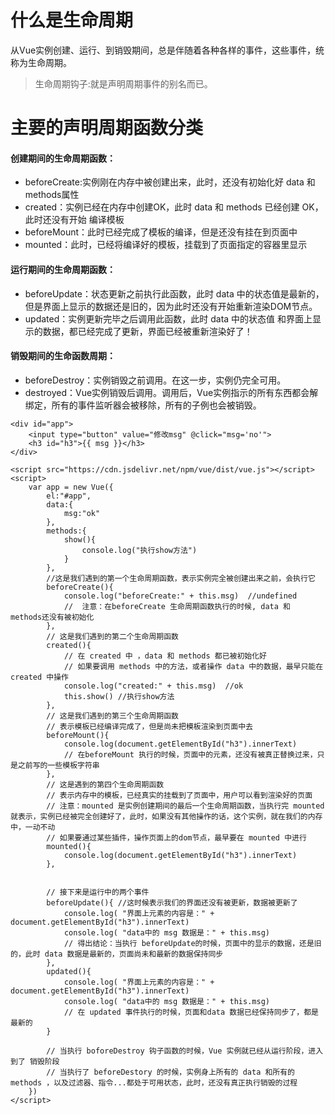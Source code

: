 # 什么是生命周期
从Vue实例创建、运行、到销毁期间，总是伴随着各种各样的事件，这些事件，统称为生命周期。
> 生命周期钩子:就是声明周期事件的别名而已。
# 主要的声明周期函数分类
#### 创建期间的生命周期函数：
- beforeCreate:实例刚在内存中被创建出来，此时，还没有初始化好 data 和 methods属性
- created：实例已经在内存中创建OK，此时 data 和 methods 已经创建 OK，此时还没有开始 编译模板
- beforeMount：此时已经完成了模板的编译，但是还没有挂在到页面中
- mounted：此时，已经将编译好的模板，挂载到了页面指定的容器里显示
#### 运行期间的生命周期函数：
- beforeUpdate：状态更新之前执行此函数，此时 data 中的状态值是最新的，但是界面上显示的数据还是旧的，因为此时还没有开始重新渲染DOM节点。
- updated：实例更新完毕之后调用此函数，此时 data 中的状态值 和界面上显示的数据，都已经完成了更新，界面已经被重新渲染好了！
#### 销毁期间的生命函数周期：
- beforeDestroy：实例销毁之前调用。在这一步，实例仍完全可用。
- destroyed：Vue实例销毁后调用。调用后，Vue实例指示的所有东西都会解绑定，所有的事件监听器会被移除，所有的子例也会被销毁。

```
<div id="app">
    <input type="button" value="修改msg" @click="msg='no'">
    <h3 id="h3">{{ msg }}</h3>
</div>

<script src="https://cdn.jsdelivr.net/npm/vue/dist/vue.js"></script>
<script>
    var app = new Vue({
        el:"#app",
        data:{
            msg:"ok"
        },
        methods:{
            show(){
                console.log("执行show方法")
            }
        },
        //这是我们遇到的第一个生命周期函数，表示实例完全被创建出来之前，会执行它
        beforeCreate(){ 
            console.log("beforeCreate:" + this.msg)  //undefined 
            //  注意：在beforeCreate 生命周期函数执行的时候, data 和 methods还没有被初始化
        },
        // 这是我们遇到的第二个生命周期函数
        created(){
            // 在 created 中 ，data 和 methods 都已被初始化好
            // 如果要调用 methods 中的方法，或者操作 data 中的数据，最早只能在created 中操作
            console.log("created:" + this.msg)  //ok
            this.show() //执行show方法
        },
        // 这是我们遇到的第三个生命周期函数
        // 表示模板已经编译完成了，但是尚未把模板渲染到页面中去
        beforeMount(){
            console.log(document.getElementById("h3").innerText)
            // 在beforeMount 执行的时候，页面中的元素，还没有被真正替换过来，只是之前写的一些模板字符串
        },
        // 这是遇到的第四个生命周期函数
        // 表示内存中的模板，已经真实的挂载到了页面中，用户可以看到渲染好的页面
        // 注意：mounted 是实例创建期间的最后一个生命周期函数，当执行完 mounted 就表示，实例已经被完全创建好了，此时，如果没有其他操作的话，这个实例，就在我们的内存中，一动不动
        // 如果要通过某些插件，操作页面上的dom节点，最早要在 mounted 中进行
        mounted(){
            console.log(document.getElementById("h3").innerText)
        },


        // 接下来是运行中的两个事件
        beforeUpdate(){ //这时候表示我们的界面还没有被更新，数据被更新了
            console.log( "界面上元素的内容是：" + document.getElementById("h3").innerText)
            console.log( "data中的 msg 数据是：" + this.msg)
            // 得出结论：当执行 beforeUpdate的时候，页面中的显示的数据，还是旧的，此时 data 数据是最新的，页面尚未和最新的数据保持同步
        },
        updated(){
            console.log( "界面上元素的内容是：" + document.getElementById("h3").innerText)
            console.log( "data中的 msg 数据是：" + this.msg)
            // 在 updated 事件执行的时候，页面和data 数据已经保持同步了，都是最新的
        }

        // 当执行 boforeDestroy 钩子函数的时候，Vue 实例就已经从运行阶段，进入到了 销毁阶段
        // 当执行了 beforeDestory 的时候，实例身上所有的 data 和所有的 methods ，以及过滤器、指令...都处于可用状态，此时，还没有真正执行销毁的过程
    })
</script>
```